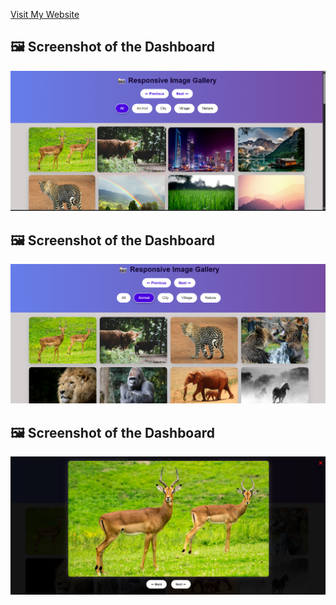 [Visit My Website]([https://www.yourwebsite.com](https://ranjith0860.github.io/Image_gallery-codealpha/))
## 🖼️ Screenshot of the Dashboard
![Dashboard Screenshot](./images/sc1.png)
## 🖼️ Screenshot of the Dashboard
![Dashboard Screenshot](./images/sc2.png)
## 🖼️ Screenshot of the Dashboard
![Dashboard Screenshot](./images/sc3.png)


